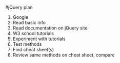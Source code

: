 #jQuery plan

1. Google
2. Read basic info
3. Read documentation on jQuery site
4. W3 school tutorials
5. Experiment with tutorials
6. Test methods
7. Find cheat sheet(s)
8. Review same methods on cheat sheet, compare